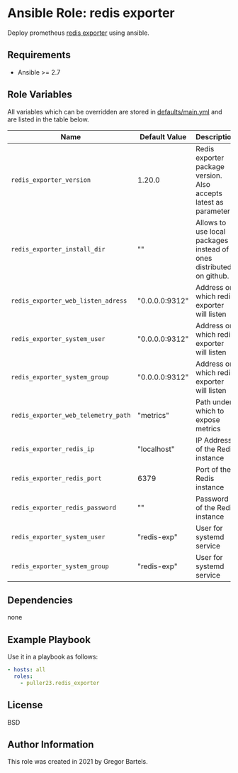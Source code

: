 Ansible Role: redis exporter
=========

Deploy prometheus [redis exporter](https://https://github.com/oliver006/redis_exporter) using ansible.

Requirements
------------

- Ansible >= 2.7

Role Variables
--------------

All variables which can be overridden are stored in [defaults/main.yml](defaults/main.yml) and are listed in the table below.

| Name           | Default Value | Description                        |
| -------------- | ------------- | -----------------------------------|
| `redis_exporter_version` | 1.20.0 | Redis exporter package version. Also accepts latest as parameter. |
| `redis_exporter_install_dir` | "" | Allows to use local packages instead of ones distributed on github.|
| `redis_exporter_web_listen_adress` | "0.0.0.0:9312" | Address on which redis exporter will listen |
| `redis_exporter_system_user` | "0.0.0.0:9312" | Address on which redis exporter will listen |
| `redis_exporter_system_group` | "0.0.0.0:9312" | Address on which redis exporter will listen |
| `redis_exporter_web_telemetry_path` | "metrics" | Path under which to expose metrics |
| `redis_exporter_redis_ip` | "localhost" | IP Address of the Redis instance |
| `redis_exporter_redis_port` | 6379 | Port of the Redis instance |
| `redis_exporter_redis_password` | "" | Password of the Redis instance |
| `redis_exporter_system_user` | "redis-exp" | User for systemd service |
| `redis_exporter_system_group` | "redis-exp" | User for systemd service |


Dependencies
------------

none

Example Playbook
----------------

Use it in a playbook as follows:
```yaml
- hosts: all
  roles:
    - puller23.redis_exporter
```

License
-------

BSD

Author Information
------------------

This role was created in 2021 by Gregor Bartels.